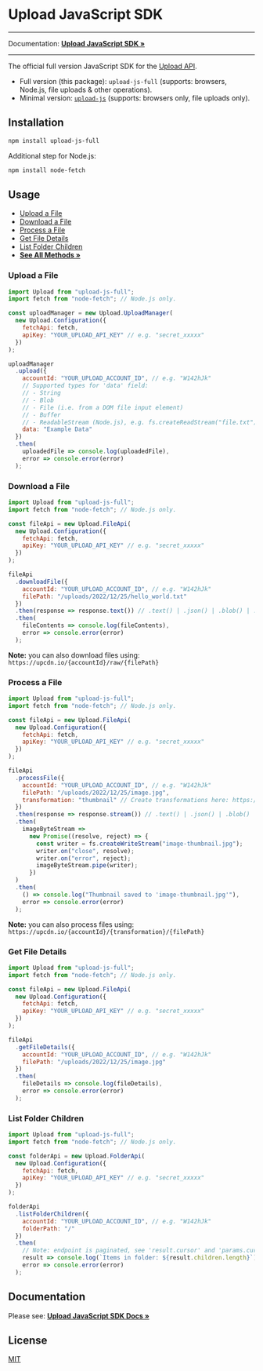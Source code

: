 # Upload JavaScript SDK

---

Documentation: **[Upload JavaScript SDK »](https://upload.io/docs/upload-sdk/javascript)**

---

The official full version JavaScript SDK for the [Upload API](https://upload.io/docs/upload-api).

- Full version (this package): `upload-js-full` (supports: browsers, Node.js, file uploads & other operations).
- Minimal version: [`upload-js`](https://github.com/upload-io/upload-js) (supports: browsers only, file uploads only).

## Installation

```bash
npm install upload-js-full
```

Additional step for Node.js:

```bash
npm install node-fetch
```

## Usage

- [Upload a File](#upload-a-file)
- [Download a File](#download-a-file)
- [Process a File](#process-a-file)
- [Get File Details](#get-file-details)
- [List Folder Children](#list-folder-children)
- **[See All Methods »](https://upload.io/docs/upload-sdk/javascript)**

### Upload a File

```javascript
import Upload from "upload-js-full";
import fetch from "node-fetch"; // Node.js only.

const uploadManager = new Upload.UploadManager(
  new Upload.Configuration({
    fetchApi: fetch,
    apiKey: "YOUR_UPLOAD_API_KEY" // e.g. "secret_xxxxx"
  })
);

uploadManager
  .upload({
    accountId: "YOUR_UPLOAD_ACCOUNT_ID", // e.g. "W142hJk"
    // Supported types for 'data' field:
    // - String
    // - Blob
    // - File (i.e. from a DOM file input element)
    // - Buffer
    // - ReadableStream (Node.js), e.g. fs.createReadStream("file.txt")
    data: "Example Data"
  })
  .then(
    uploadedFile => console.log(uploadedFile),
    error => console.error(error)
  );
```

### Download a File

```javascript
import Upload from "upload-js-full";
import fetch from "node-fetch"; // Node.js only.

const fileApi = new Upload.FileApi(
  new Upload.Configuration({
    fetchApi: fetch,
    apiKey: "YOUR_UPLOAD_API_KEY" // e.g. "secret_xxxxx"
  })
);

fileApi
  .downloadFile({
    accountId: "YOUR_UPLOAD_ACCOUNT_ID", // e.g. "W142hJk"
    filePath: "/uploads/2022/12/25/hello_world.txt"
  })
  .then(response => response.text()) // .text() | .json() | .blob() | .stream()
  .then(
    fileContents => console.log(fileContents),
    error => console.error(error)
  );
```

**Note:** you can also download files using: `https://upcdn.io/{accountId}/raw/{filePath}`

### Process a File

```javascript
import Upload from "upload-js-full";
import fetch from "node-fetch"; // Node.js only.

const fileApi = new Upload.FileApi(
  new Upload.Configuration({
    fetchApi: fetch,
    apiKey: "YOUR_UPLOAD_API_KEY" // e.g. "secret_xxxxx"
  })
);

fileApi
  .processFile({
    accountId: "YOUR_UPLOAD_ACCOUNT_ID", // e.g. "W142hJk"
    filePath: "/uploads/2022/12/25/image.jpg",
    transformation: "thumbnail" // Create transformations here: https://upload.io/dashboard/transformations
  })
  .then(response => response.stream()) // .text() | .json() | .blob() | .stream()
  .then(
    imageByteStream =>
      new Promise((resolve, reject) => {
        const writer = fs.createWriteStream("image-thumbnail.jpg");
        writer.on("close", resolve);
        writer.on("error", reject);
        imageByteStream.pipe(writer);
      })
  )
  .then(
    () => console.log("Thumbnail saved to 'image-thumbnail.jpg'"),
    error => console.error(error)
  );
```

**Note:** you can also process files using: `https://upcdn.io/{accountId}/{transformation}/{filePath}`

### Get File Details

```javascript
import Upload from "upload-js-full";
import fetch from "node-fetch"; // Node.js only.

const fileApi = new Upload.FileApi(
  new Upload.Configuration({
    fetchApi: fetch,
    apiKey: "YOUR_UPLOAD_API_KEY" // e.g. "secret_xxxxx"
  })
);

fileApi
  .getFileDetails({
    accountId: "YOUR_UPLOAD_ACCOUNT_ID", // e.g. "W142hJk"
    filePath: "/uploads/2022/12/25/image.jpg"
  })
  .then(
    fileDetails => console.log(fileDetails),
    error => console.error(error)
  );
```

### List Folder Children

```javascript
import Upload from "upload-js-full";
import fetch from "node-fetch"; // Node.js only.

const folderApi = new Upload.FolderApi(
  new Upload.Configuration({
    fetchApi: fetch,
    apiKey: "YOUR_UPLOAD_API_KEY" // e.g. "secret_xxxxx"
  })
);

folderApi
  .listFolderChildren({
    accountId: "YOUR_UPLOAD_ACCOUNT_ID", // e.g. "W142hJk"
    folderPath: "/"
  })
  .then(
    // Note: endpoint is paginated, see 'result.cursor' and 'params.cursor'.
    result => console.log(`Items in folder: ${result.children.length}`),
    error => console.error(error)
  );
```

## Documentation

Please see: **[Upload JavaScript SDK Docs »](https://upload.io/docs/upload-sdk/javascript)**

## License

[MIT](LICENSE)
